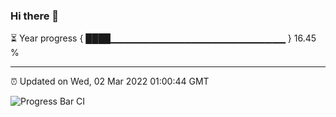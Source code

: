 ### Hi there 👋

⏳ Year progress { ████▁▁▁▁▁▁▁▁▁▁▁▁▁▁▁▁▁▁▁▁▁▁▁▁▁▁ } 16.45 %

---

⏰ Updated on Wed, 02 Mar 2022 01:00:44 GMT

![Progress Bar CI](https://github.com/liununu/liununu/workflows/Progress%20Bar%20CI/badge.svg)
